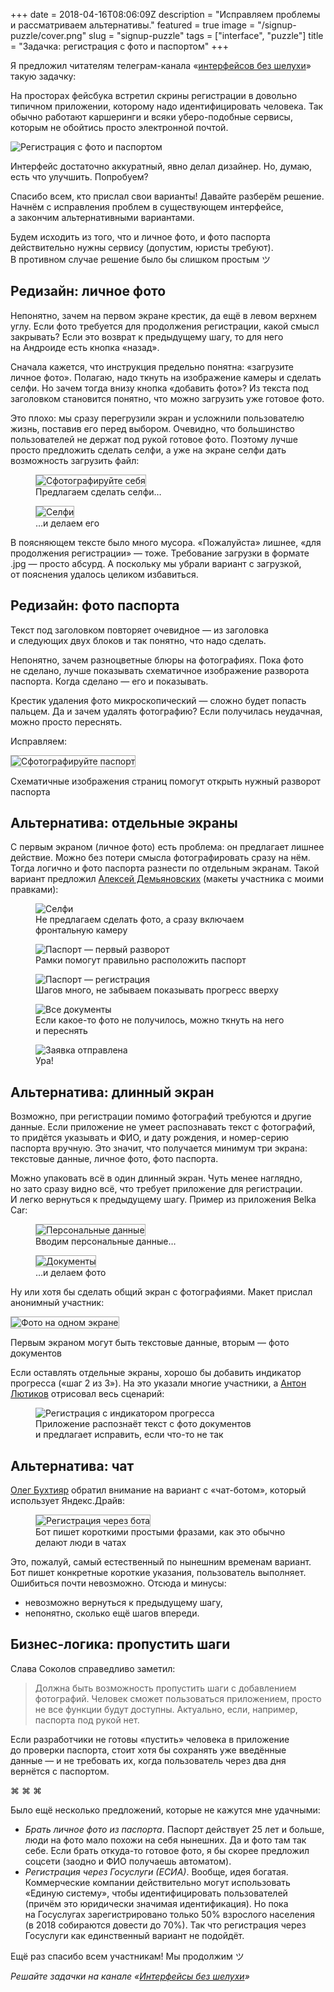 +++
date = 2018-04-16T08:06:09Z
description = "Исправляем проблемы и рассматриваем альтернативы."
featured = true
image = "/signup-puzzle/cover.png"
slug = "signup-puzzle"
tags = ["interface", "puzzle"]
title = "Задачка: регистрация с фото и паспортом"
+++

<style>
.img-bordered-thin {
  border: 1px solid #aaa;
}
</style>
<div class="row">
<div class="col-xs-12 col-sm-10">
<p>Я предложил читателям телеграм-канала «<a href="https://t.me/dangry" class="nowrap">интерфейсов без шелухи</a>» такую задачку:</p>
</div>
</div>

<div class="row">
<div class="col-xs-12 col-sm-10">
<div class="boxed">
<p>На просторах фейсбука встретил скрины регистрации в довольно типичном приложении, которому надо идентифицировать человека. Так обычно работают каршеринги и всяки уберо-подобные сервисы, которым не обойтись просто электронной почтой.</p>
<p><img alt="Регистрация с фото и паспортом" src="signup-puzzle.jpg"></p>
<p>Интерфейс достаточно аккуратный, явно делал дизайнер. Но, думаю, есть что улучшить. Попробуем?</p>
</div>
</div>
</div>

Спасибо всем, кто прислал свои варианты! Давайте разберём решение. Начнём с исправления проблем в существующем интерфейсе, а закончим альтернативными вариантами.

Будем исходить из того, что и личное фото, и фото паспорта действительно нужны сервису (допустим, юристы требуют). В противном случае решение было бы слишком простым ツ

## Редизайн: личное фото

Непонятно, зачем на первом экране крестик, да ещё в левом верхнем углу. Если фото требуется для продолжения регистрации, какой смысл закрывать? Если это возврат к предыдущему шагу, то для него на Андроиде есть кнопка «назад».

Сначала кажется, что инструкция предельно понятна: «загрузите личное фото». Полагаю, надо ткнуть на изображение камеры и сделать селфи. Но зачем тогда внизу кнопка «добавить фото»? Из текста под заголовком становится понятно, что можно загрузить уже готовое фото.

Это плохо: мы сразу перегрузили экран и усложнили пользователю жизнь, поставив его перед выбором. Очевидно, что большинство пользователей не держат под рукой готовое фото. Поэтому лучше просто предложить сделать селфи, а уже на экране селфи дать возможность загрузить файл:

<div class="row">
<div class="col-xs-12 col-sm-5">
<figure>
  <img alt="Сфотографируйте себя" src="signup-puzzle-1-1.png" class="img-bordered-thin">
  <figcaption>Предлагаем сделать селфи…</figcaption>
</figure>
</div>
<div class="col-xs-12 col-sm-5">
<figure>
  <img alt="Селфи" src="signup-puzzle-1-2.png" class="img-bordered-thin">
  <figcaption>…и делаем его</figcaption>
</figure>
</div>
</div>

В поясняющем тексте было много мусора. «Пожалуйста» лишнее, «для продолжения регистрации» — тоже. Требование загрузки в формате .jpg — просто абсурд. А поскольку мы убрали вариант с загрузкой, от пояснения удалось целиком избавиться.

## Редизайн: фото паспорта

Текст под заголовком повторяет очевидное — из заголовка и следующих двух блоков и так понятно, что надо сделать.

Непонятно, зачем разноцветные блюры на фотографиях. Пока фото не сделано, лучше показывать схематичное изображение разворота паспорта. Когда сделано — его и показывать.

Крестик удаления фото микроскопический — сложно будет попасть пальцем. Да и зачем удалять фотографию? Если получилась неудачная, можно просто переснять.

Исправляем:

<div class="row">
<div class="col-xs-12 col-sm-5">
<p><img alt="Сфотографируйте паспорт" src="signup-puzzle-2.png" class="img-bordered-thin"></p>
</div>
<div class="col-xs-12 col-sm-3">
  <p class="figcaption">Схематичные изображения страниц помогут открыть нужный разворот паспорта</p>
</div>
</div>

## Альтернатива: отдельные экраны

С первым экраном (личное фото) есть проблема: он предлагает лишнее действие. Можно без потери смысла фотографировать сразу на нём. Тогда логично и фото паспорта разнести по отдельным экранам. Такой вариант предложил [Алексей Демьяновских](https://t.me/ademyanovskih) (макеты участника с моими правками):

<div class="row">
<div class="col-xs-12 col-sm-4">
<figure>
  <img alt="Селфи" src="signup-puzzle-3-1.jpg">
      <figcaption>Не предлагаем сделать фото, а сразу включаем фронтальную камеру</figcaption>
</figure>
</div>
<div class="col-xs-12 col-sm-4">
<figure>
  <img alt="Паспорт — первый разворот" src="signup-puzzle-3-2.jpg">
  <figcaption>Рамки помогут правильно расположить паспорт</figcaption>
</figure>
</div>
<div class="col-xs-12 col-sm-4">
<figure>
  <img alt="Паспорт — регистрация" src="signup-puzzle-3-3.jpg">
  <figcaption>Шагов много, не забываем показывать прогресс вверху</figcaption>
</figure>
</div>
</div>

<div class="row">
<div class="col-xs-12 col-sm-4">
<figure>
  <img alt="Все документы" src="signup-puzzle-4-1.jpg">
      <figcaption>Если какое-то фото не получилось, можно ткнуть на него и переснять</figcaption>
</figure>
</div>
<div class="col-xs-12 col-sm-4">
<figure>
  <img alt="Заявка отправлена" src="signup-puzzle-4-2.jpg">
  <figcaption>Ура!</figcaption>
</figure>
</div>
</div>

## Альтернатива: длинный экран

Возможно, при регистрации помимо фотографий требуются и другие данные. Если приложение не умеет распознавать текст с фотографий, то придётся указывать и ФИО, и дату рождения, и номер-серию паспорта вручную. Это значит, что получается минимум три экрана: текстовые данные, личное фото, фото паспорта.

Можно упаковать всё в один длинный экран. Чуть менее наглядно, но зато сразу видно всё, что требует приложение для регистрации. И легко вернуться к предыдущему шагу. Пример из приложения Belka Car:

<div class="row">
<div class="col-xs-12 col-sm-5">
<figure>
  <img alt="Персональные данные" src="signup-puzzle-6-1.png" class="img-bordered-thin">
  <figcaption>Вводим персональные данные…</figcaption>
</figure>
</div>
<div class="col-xs-12 col-sm-5">
<figure>
  <img alt="Документы" src="signup-puzzle-6-2.png" class="img-bordered-thin">
  <figcaption>…и делаем фото</figcaption>
</figure>
</div>
</div>

Ну или хотя бы сделать общий экран с фотографиями. Макет прислал анонимный участник:

<div class="row">
<div class="col-xs-12 col-sm-5">
  <p><img alt="Фото на одном экране" src="signup-puzzle-7.png" class="img-bordered-thin"></p>
</div>
<div class="col-xs-12 col-sm-3">
  <p class="figcaption">Первым экраном могут быть текстовые данные, вторым — фото документов</p>
</div>
</div>

Если оставлять отдельные экраны, хорошо бы добавить индикатор прогресса («шаг 2 из 3»). На это указали многие участники, а [Антон Лютиков](http://antonlyutikov.webflow.io/) отрисовал весь сценарий:

<figure>
  <img alt="Регистрация с индикатором прогресса" src="signup-puzzle-8.jpg">
  <figcaption>Приложение распознаёт текст с фото документов и предлагает исправить, если что-то не так</figcaption>
</figure>

## Альтернатива: чат

[Олег Бухтияр](https://t.me/uuhbuh) обратил внимание на вариант с «чат-ботом», который использует Яндекс.Драйв:

<figure>
  <img alt="Регистрация через бота" src="signup-puzzle-9.jpg" class="img-bordered-thin">
  <figcaption>Бот пишет короткими простыми фразами, как это обычно делают люди в чатах</figcaption>
</figure>

Это, пожалуй, самый естественный по нынешним временам вариант. Бот пишет конкретные короткие указания, пользователь выполняет. Ошибиться почти невозможно. Отсюда и минусы:

- невозможно вернуться к предыдущему шагу,
- непонятно, сколько ещё шагов впереди.

## Бизнес-логика: пропустить шаги

Слава Соколов справедливо заметил:

> Должна быть возможность пропустить шаги с добавлением фотографий. Человек сможет пользоваться приложением, просто не все функции будут доступны. Актуально, если, например, паспорта под рукой нет.

Если разработчики не готовы «пустить» человека в приложение до проверки паспорта, стоит хотя бы сохранять уже введённые данные — и не требовать их, когда пользователь через два дня вернётся с паспортом.

<p class="align-center">⌘ ⌘ ⌘</p>

Было ещё несколько предложений, которые не кажутся мне удачными:

- *Брать личное фото из паспорта*. Паспорт действует 25 лет и больше, люди на фото мало похожи на себя нынешних. Да и фото там так себе. Если брать откуда-то готовое фото, я бы скорее предложил соцсети (заодно и ФИО получаешь автоматом).
- *Регистрация через Госуслуги (ЕСИА)*. Вообще, идея богатая. Коммерческие компании действительно могут использовать «Единую систему», чтобы идентифицировать пользователей (причём это юридически значимая идентификация). Но пока на Госуслугах зарегистрировано только 50% взрослого населения (в 2018 собираются довести до 70%). Так что регистрация через Госуслуги как единственный вариант не подойдёт.

Ещё раз спасибо всем участникам! Мы продолжим ツ

<div class="row">
<div class="col-xs-12 col-sm-10 col-md-8"><p><em>Решайте задачки на канале <span class="nowrap"><i class="fa fa-star-o color-sin"></i> «<a href="https://t.me/dangry">Интерфейсы без шелухи</a>»</span></em></p></div>
</div>

